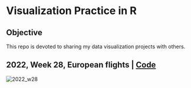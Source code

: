 # Visualization Practice in R

## Objective

This repo is devoted to sharing my data visualization projects with others.

## 2022, Week 28, European flights | [Code](TidyTuesday/2022_w28_European_flights.R)

![2022_w28](TidyTuesday/2022_w28_European_flights.Reuropean-flights.png)
